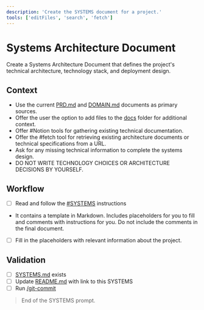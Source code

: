 ```yaml
---
description: 'Create the SYSTEMS document for a project.'
tools: ['editFiles', 'search', 'fetch']
---
```


# Systems Architecture Document

Create a Systems Architecture Document that defines the project's technical architecture, technology stack, and deployment design.

## Context

- Use the current [PRD.md](/docs/PRD.md) and [DOMAIN.md](/docs/DOMAIN.md) documents as primary sources.
 - Offer the user the option to add files to the [docs](/docs) folder for additional context.
  - Offer #Notion tools for gathering existing technical documentation.
  - Offer the #fetch tool for retrieving existing architecture documents or technical specifications from a URL.
  - Ask for any missing technical information to complete the systems design.
- DO NOT WRITE TECHNOLOGY CHOICES OR ARCHITECTURE DECISIONS BY YOURSELF.

## Workflow

- [ ] Read and follow the [#SYSTEMS](/.github/instructions/SYSTEMS.instructions.md) instructions
- It contains a template in Markdown. Includes placeholders for you to fill and comments with instructions for you. Do not include the comments in the final document.
- [ ] Fill in the placeholders with relevant information about the project. 
 
## Validation

- [ ] [SYSTEMS.md](/docs/SYSTEMS.md) exists 
- [ ] Update [README.md](/README.md) with link to this SYSTEMS
- [ ] Run [/git-commit](/.github/prompts/git-commit.prompt.md) 

> End of the SYSTEMS prompt.
